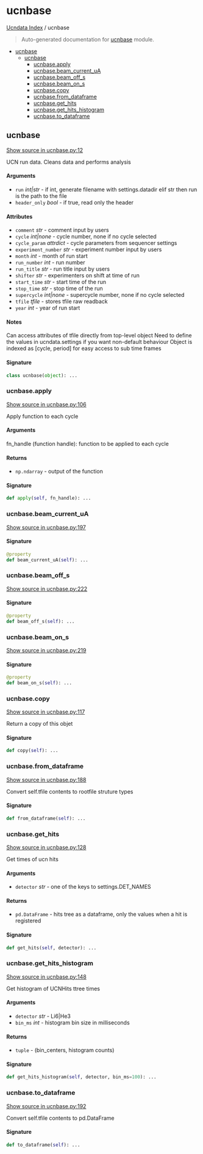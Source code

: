 # ucnbase

[Ucndata Index](./README.md#ucndata-index) / ucnbase

> Auto-generated documentation for [ucnbase](../ucnbase.py) module.

- [ucnbase](#ucnbase)
  - [ucnbase](#ucnbase-1)
    - [ucnbase.apply](#ucnbaseapply)
    - [ucnbase.beam\_current\_uA](#ucnbasebeam_current_ua)
    - [ucnbase.beam\_off\_s](#ucnbasebeam_off_s)
    - [ucnbase.beam\_on\_s](#ucnbasebeam_on_s)
    - [ucnbase.copy](#ucnbasecopy)
    - [ucnbase.from\_dataframe](#ucnbasefrom_dataframe)
    - [ucnbase.get\_hits](#ucnbaseget_hits)
    - [ucnbase.get\_hits\_histogram](#ucnbaseget_hits_histogram)
    - [ucnbase.to\_dataframe](#ucnbaseto_dataframe)

## ucnbase

[Show source in ucnbase.py:12](../ucnbase.py#L12)

UCN run data. Cleans data and performs analysis

#### Arguments

- `run` *int|str* - if int, generate filename with settings.datadir
    elif str then run is the path to the file
- `header_only` *bool* - if true, read only the header

#### Attributes

- `comment` *str* - comment input by users
- `cycle` *int|none* - cycle number, none if no cycle selected
- `cycle_param` *attrdict* - cycle parameters from sequencer settings
- `experiment_number` *str* - experiment number input by users
- `month` *int* - month of run start
- `run_number` *int* - run number
- `run_title` *str* - run title input by users
- `shifter` *str* - experimenters on shift at time of run
- `start_time` *str* - start time of the run
- `stop_time` *str* - stop time of the run
- `supercycle` *int|none* - supercycle number, none if no cycle selected
- `tfile` *tfile* - stores tfile raw readback
- `year` *int* - year of run start

#### Notes

Can access attributes of tfile directly from top-level object
Need to define the values in ucndata.settings if you want non-default
behaviour
Object is indexed as [cycle, period] for easy access to sub time frames

#### Signature

```python
class ucnbase(object): ...
```

### ucnbase.apply

[Show source in ucnbase.py:106](../ucnbase.py#L106)

Apply function to each cycle

#### Arguments

fn_handle (function handle): function to be applied to each cycle

#### Returns

- `np.ndarray` - output of the function

#### Signature

```python
def apply(self, fn_handle): ...
```

### ucnbase.beam_current_uA

[Show source in ucnbase.py:197](../ucnbase.py#L197)

#### Signature

```python
@property
def beam_current_uA(self): ...
```

### ucnbase.beam_off_s

[Show source in ucnbase.py:222](../ucnbase.py#L222)

#### Signature

```python
@property
def beam_off_s(self): ...
```

### ucnbase.beam_on_s

[Show source in ucnbase.py:219](../ucnbase.py#L219)

#### Signature

```python
@property
def beam_on_s(self): ...
```

### ucnbase.copy

[Show source in ucnbase.py:117](../ucnbase.py#L117)

Return a copy of this objet

#### Signature

```python
def copy(self): ...
```

### ucnbase.from_dataframe

[Show source in ucnbase.py:188](../ucnbase.py#L188)

Convert self.tfile contents to rootfile struture types

#### Signature

```python
def from_dataframe(self): ...
```

### ucnbase.get_hits

[Show source in ucnbase.py:128](../ucnbase.py#L128)

Get times of ucn hits

#### Arguments

- `detector` *str* - one of the keys to settings.DET_NAMES

#### Returns

- `pd.DataFrame` - hits tree as a dataframe, only the values when a hit is registered

#### Signature

```python
def get_hits(self, detector): ...
```

### ucnbase.get_hits_histogram

[Show source in ucnbase.py:148](../ucnbase.py#L148)

Get histogram of UCNHits ttree times

#### Arguments

- `detector` *str* - Li6|He3
- `bin_ms` *int* - histogram bin size in milliseconds

#### Returns

- `tuple` - (bin_centers, histogram counts)

#### Signature

```python
def get_hits_histogram(self, detector, bin_ms=100): ...
```

### ucnbase.to_dataframe

[Show source in ucnbase.py:192](../ucnbase.py#L192)

Convert self.tfile contents to pd.DataFrame

#### Signature

```python
def to_dataframe(self): ...
```